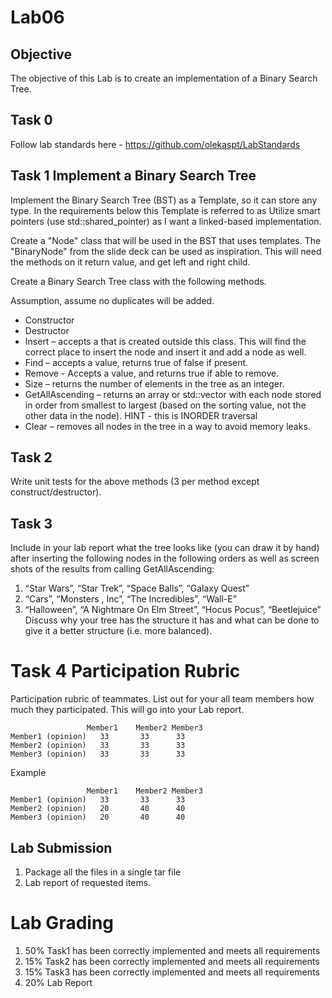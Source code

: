 # Lab06

## Objective
The objective of this Lab is to create an implementation of a Binary Search Tree.

## Task 0
Follow lab standards here - https://github.com/olekaspt/LabStandards

## Task 1  Implement a Binary Search Tree

Implement the Binary Search Tree (BST) as a Template, so it can store any type.  In the requirements below this Template is referred to as <ITEM>
Utilize smart pointers (use std::shared_pointer) as I want a linked-based implementation.

Create a "Node" class that will be used in the BST that uses templates.  The "BinaryNode" from the slide deck can be used as inspiration.  This will need the methods on it return value, and get left and right child.

Create a Binary Search Tree class with the following methods.

Assumption, assume no duplicates will be added.

*  Constructor
*  Destructor
*  Insert – accepts a <ITEM> that is created outside this class.  This will find the correct place to insert the node and insert it and add a node as well.
*  Find – accepts a value, returns true of false if present.
*  Remove - Accepts a value, and returns true if able to remove.
*  Size – returns the number of elements in the tree as an integer.
*  GetAllAscending – returns an array or std::vector with each node stored in order from smallest to largest (based on the sorting value, not the other data in the node).  HINT - this is INORDER traversal
*  Clear – removes all nodes in the tree in a way to avoid memory leaks.

## Task 2

Write unit tests for the above methods (3 per method except construct/destructor).  

## Task 3
Include in your lab report what the tree looks like (you can draw it by hand) after inserting the following nodes in the following orders as well as screen shots of the results from calling GetAllAscending:
1.	“Star Wars”, “Star Trek”, “Space Balls”, “Galaxy Quest”
1.	“Cars”, “Monsters , Inc”, “The Incredibles”, “Wall-E”
1.	“Halloween”, “A Nightmare On Elm Street”, “Hocus Pocus”, “Beetlejuice”
Discuss why your tree has the structure it has and what can be done to give it a better structure (i.e. more balanced).

# Task 4 Participation Rubric


Participation rubric of teammates.  List out for your all team members how much they participated.  This will go into your Lab report.
```
	             Member1	Member2	Member3
Member1 (opinion)	33	     33	     33
Member2 (opinion)	33	     33	     33
Member3 (opinion)	33	     33	     33
```			
			
Example 			
```
	             Member1	Member2	Member3
Member1 (opinion)	33	     33	     33
Member2 (opinion)	20	     40	     40
Member3 (opinion)	20	     40	     40
```

## Lab Submission

1. Package all the files in a single tar file 
1. Lab report of requested items.

# Lab Grading
1. 50% Task1 has been correctly implemented and meets all requirements
1. 15% Task2 has been correctly implemented and meets all requirements
1. 15% Task3 has been correctly implemented and meets all requirements
3. 20% Lab Report